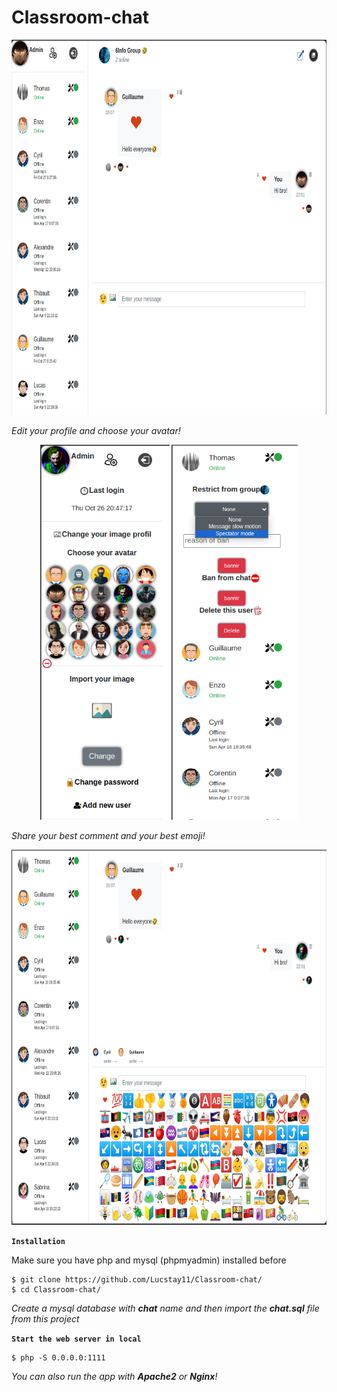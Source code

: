# Classroom-chat
<p align="center">
  <img height="600" src="img/demo1.png">
</p>
<i align="center">Edit your profile and choose your avatar!</i>
<p align="center">
  <img height="600" src="img/demo2.png">
   <img height="600" src="img/demo3.png">
</p>
<i align="center">Share your best comment and your best emoji!</i>
<p align="center">
  <img height="600" src="img/demo4.png">
</p>

**`Installation`**

Make sure you have php and mysql (phpmyadmin) installed before

```
$ git clone https://github.com/Lucstay11/Classroom-chat/
$ cd Classroom-chat/
```

<i>Create a mysql database with <b>chat</b> name and then import the <b>chat.sql</b> file from this project</i>

**`Start the web server in local`**

```
$ php -S 0.0.0.0:1111
```
<i>You can also run the app with <b>Apache2</b> or <b>Nginx</b>!</i>


